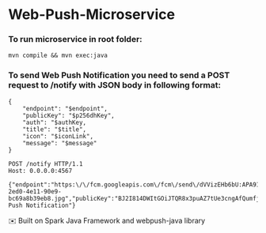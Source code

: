 # Web-Push-Microservice

### To run microservice in root folder:
```
mvn compile && mvn exec:java
``` 


### To send Web Push Notification you need to send a POST request to /notify with JSON body in following format:

```
{
	"endpoint": "$endpoint",
	"publicKey": "$p256dhKey",
	"auth": "$authKey,
	"title": "$title",
	"icon": "$iconLink",
	"message": "$message"
}
```

```
POST /notify HTTP/1.1
Host: 0.0.0.0:4567

{"endpoint":"https:\/\/fcm.googleapis.com\/fcm\/send\/dVVizEHb6bU:APA91bHuHM0Bhy8nsNduGVPzRlLwjGpnp1knE8mEy_ErJn9BIcL7nkGlKctz2PO4Zzxzew3NwBHjHZRfhqQTmlGSSUV5r5lcSRQ_HbIXGW6Th3xBFrrv5CqGyIooYHg71Pfg7mWGf7Wu","auth":"Wi9maVRy4tbubXzCTOdljg==","icon":"\/public\/shop_logo\/402881575ce3234b015ce32351bf000b\/29457102-2ed0-4e11-90e9-bc69a8b39eb8.jpg","publicKey":"BJ2I814DWItGOiJTQR8x3puAZ7tUe3cngAfQumfj5pXdiSvIEZQw_19hRbp9l80VdfVcvN8nm7Y2qoWzN64AoS0=","title":"WebPushDemo","message":"Received Push Notification"}
```

:envelope: Built on Spark Java Framework and webpush-java library
